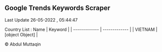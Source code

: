 

## Google Trends Keywords Scraper 
 
Last Update 26-05-2022 , 05:44:47

Country List :
 Name  | Keyword |
| ------------- | ------------- |
| VIETNAM | [object Object] |



© Abdul Muttaqin 
